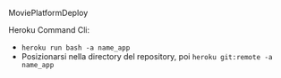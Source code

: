 MoviePlatformDeploy

Heroku Command Cli:
- `heroku run bash -a name_app` 
- Posizionarsi nella directory del repository, poi `heroku git:remote -a name_app` 
